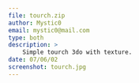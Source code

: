```yaml
---
file: tourch.zip
author: Mystic0
email: mystic0@mail.com
type: both
description: >
    Simple tourch 3do with texture.
date: 07/06/02
screenshot: tourch.jpg
---
```

